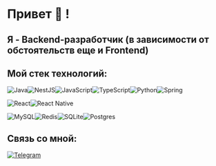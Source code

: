 # Привет 👋 !

## Я - Backend-разработчик (в зависимости от обстоятельств еще и Frontend)

## Мой стек технологий:

<img alt="Java" src="https://img.shields.io/badge/java-%23ED8B00.svg?style=for-the-badge&logo=openjdk&logoColor=white"/><img alt="NestJS" src="https://img.shields.io/badge/nestjs-%23E0234E.svg?style=for-the-badge&logo=nestjs&logoColor=white"/><img alt="JavaScript" src="https://img.shields.io/badge/javascript-%23323330.svg?style=for-the-badge&logo=javascript&logoColor=%23F7DF1E"/><img alt="TypeScript" src="https://img.shields.io/badge/typescript-%23007ACC.svg?style=for-the-badge&logo=typescript&logoColor=white"/><img alt="Python" src="https://img.shields.io/badge/python-3670A0?style=for-the-badge&logo=python&logoColor=ffdd54"/><img alt="Spring" src="https://img.shields.io/badge/spring-%236DB33F.svg?style=for-the-badge&logo=spring&logoColor=white"/>

<img alt="React" src="https://img.shields.io/badge/react-%2320232a.svg?style=for-the-badge&logo=react&logoColor=%2361DAFB"/><img alt="React Native" src="https://img.shields.io/badge/react_native-%2320232a.svg?style=for-the-badge&logo=react&logoColor=%2361DAFB"/>

<img alt="MySQL" src="https://img.shields.io/badge/mysql-4479A1.svg?style=for-the-badge&logo=mysql&logoColor=white"/><img alt="Redis" src="https://img.shields.io/badge/redis-%23DD0031.svg?style=for-the-badge&logo=redis&logoColor=white"/><img alt="SQLite" src="https://img.shields.io/badge/sqlite-%2307405e.svg?style=for-the-badge&logo=sqlite&logoColor=white"/><img alt="Postgres" src="https://img.shields.io/badge/postgres-%23316192.svg?style=for-the-badge&logo=postgresql&logoColor=white"/>

## Связь со мной:

<a href="https://t.me/the_pavuk"><img alt="Telegram" src="https://img.shields.io/badge/Telegram-2CA5E0?style=for-the-badge&logo=telegram&logoColor=white"/></a>
